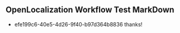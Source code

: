 ## OpenLocalization Workflow Test MarkDown
* efe199c6-40e5-4d26-9f40-b97d364b8836 thanks!

<!--HONumber=Aug16_HO5-->


